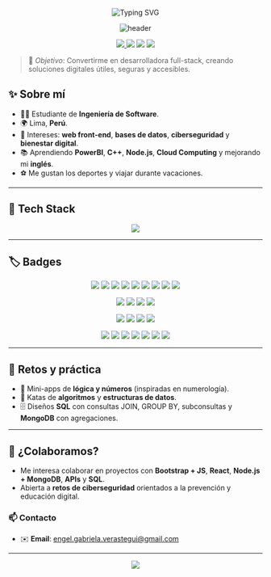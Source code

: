 <p align="center">
  <img src="https://readme-typing-svg.herokuapp.com?font=Fira+Code&size=26&pause=1000&color=7F7FD5&center=true&vCenter=true&width=435&lines=Hola%2C+soy+Engel+%F0%9F%91%8B;Bienvenida+a+mi+perfil+de+GitHub!;Apasionada+por+la+tecnología+%F0%9F%92%BB" alt="Typing SVG" />
</p>


<p align="center">
  <img src="https://capsule-render.vercel.app/api?type=waving&color=0:7F7FD5,50:86A8E7,100:91EAE4&height=180&section=header&text=Welcome%20to%20my%20GitHub!&fontSize=34&fontColor=ffffff" alt="header"/>
</p>

<p align="center">
  <a href="https://github.com/LaksmiDev?tab=followers">
    <img src="https://img.shields.io/github/followers/LaksmiDev?label=Follow&style=for-the-badge" />
  </a>
  <img src="https://komarev.com/ghpvc/?username=engel-gabriela&style=for-the-badge" />
  <img src="https://img.shields.io/badge/Student-Software%20Engineering-6A5ACD?style=for-the-badge" />
  <img src="https://img.shields.io/badge/From-Peru-ff4757?style=for-the-badge" />
</p>

> 🎯 _Objetivo_: Convertirme en desarrolladora full-stack, creando soluciones digitales útiles, seguras y accesibles.

## ✨ Sobre mí
- 👩‍🎓 Estudiante de **Ingeniería de Software**.
- 🌍 Lima, **Perú**.
- 🧠 Intereses: **web front-end**, **bases de datos**, **ciberseguridad** y **bienestar digital**.
- 📚 Aprendiendo **PowerBI**, **C++**, **Node.js**, **Cloud Computing** y mejorando mi **inglés**.
- ⚽ Me gustan los deportes y viajar durante vacaciones.

---

## 🧰 Tech Stack  

<p align="center">
  <!-- Skillicons -->
  <img src="https://skillicons.dev/icons?i=html,css,bootstrap,js,ts,angular,react,php,java,python,arduino,cpp,mysql,mongodb,nodejs,docker,postman,vscode,visualstudio,figma" />

---

## 🏷️ Badges  

<p align="center">
  <!-- Lenguajes -->
  <img src="https://img.shields.io/badge/HTML5-E34F26?logo=html5&logoColor=white&style=plastic" />
  <img src="https://img.shields.io/badge/CSS3-1572B6?logo=css3&logoColor=white&style=plastic" />
  <img src="https://img.shields.io/badge/JavaScript-F7DF1E?logo=javascript&logoColor=000&style=plastic" />
  <img src="https://img.shields.io/badge/TypeScript-3178C6?logo=typescript&logoColor=white&style=plastic" />
  <img src="https://img.shields.io/badge/PHP-777BB4?logo=php&logoColor=white&style=plastic" />
  <img src="https://img.shields.io/badge/Java-007396?logo=java&logoColor=white&style=plastic" />
  <img src="https://img.shields.io/badge/Python-3776AB?logo=python&logoColor=white&style=plastic" />
  <img src="https://img.shields.io/badge/C++-00599C?logo=cplusplus&logoColor=white&style=plastic" />
  <img src="https://img.shields.io/badge/Arduino-00979D?logo=arduino&logoColor=white&style=plastic" />
</p>

<p align="center">
  <!-- Frameworks y librerías -->
  <img src="https://img.shields.io/badge/Bootstrap-7952B3?logo=bootstrap&logoColor=white&style=plastic" />
  <img src="https://img.shields.io/badge/React-61DAFB?logo=react&logoColor=000&style=plastic" />
  <img src="https://img.shields.io/badge/Angular-DD0031?logo=angular&logoColor=white&style=plastic" />
  <img src="https://img.shields.io/badge/Node.js-339933?logo=node.js&logoColor=white&style=plastic" />
</p>

<p align="center">
  <!-- Bases de datos -->
  <img src="https://img.shields.io/badge/SQL%20Server-CC2927?logo=microsoftsqlserver&logoColor=white&style=plastic" />
  <img src="https://img.shields.io/badge/MySQL-4479A1?logo=mysql&logoColor=white&style=plastic" />
  <img src="https://img.shields.io/badge/MongoDB-47A248?logo=mongodb&logoColor=white&style=plastic" />
  <img src="https://img.shields.io/badge/MySQL%20Workbench-4479A1?logo=mysql&logoColor=white&style=plastic" />
</p>

<p align="center">
  <!-- Herramientas -->
  <img src="https://img.shields.io/badge/IntelliJIDEA-000000?logo=intellijidea&logoColor=white&style=plastic" />
  <img src="https://img.shields.io/badge/NetBeans-1B6AC6?logo=apachenetbeanside&logoColor=white&style=plastic" />
  <img src="https://img.shields.io/badge/VS%20Code-007ACC?logo=visualstudiocode&logoColor=white&style=plastic" />
  <img src="https://img.shields.io/badge/Visual%20Studio-5C2D91?logo=visualstudio&logoColor=white&style=plastic" />
  <img src="https://img.shields.io/badge/Figma-F24E1E?logo=figma&logoColor=white&style=plastic" />
  <img src="https://img.shields.io/badge/Postman-FF6C37?logo=postman&logoColor=white&style=plastic" />
  <img src="https://img.shields.io/badge/Docker-2496ED?logo=docker&logoColor=white&style=plastic" />
</p>

---

## 🧪 Retos y práctica
- 🔢 Mini-apps de **lógica y números** (inspiradas en numerología).
- 🧩 Katas de **algoritmos** y **estructuras de datos**.
- 🗄️ Diseños **SQL** con consultas JOIN, GROUP BY, subconsultas y **MongoDB** con agregaciones.

---

## 🤝 ¿Colaboramos?
- Me interesa colaborar en proyectos con **Bootstrap + JS**, **React**, **Node.js + MongoDB**, **APIs** y **SQL**.
- Abierta a **retos de ciberseguridad** orientados a la prevención y educación digital.

### 📫 Contacto
- ✉️ **Email**: engel.gabriela.verastegui@gmail.com

---

<p align="center">
  <img src="https://capsule-render.vercel.app/api?type=waving&color=0:91EAE4,50:86A8E7,100:7F7FD5&height=120&section=footer"/>
</p>
